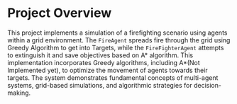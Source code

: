 #  Project Overview

This project implements a simulation of a firefighting scenario using agents within a grid environment. The `FireAgent` spreads fire through the grid using Greedy Algorithm to get into Targets, while the `FireFighterAgent` attempts to extinguish it and save objectives based on A* algorithm. This implementation incorporates Greedy algorithms, including A*(Not Implemented yet), to optimize the movement of agents towards their targets. The system demonstrates fundamental concepts of multi-agent systems, grid-based simulations, and algorithmic strategies for decision-making.
